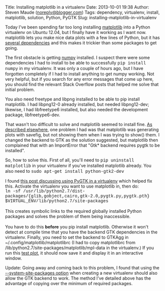 Title: Installing matplotlib in a virtualenv
Date: 2013-10-01 19:38
Author: Steven Maude (noreply@blogger.com)
Tags: dependency, virtualenv, install, matplotlib, solution, Python, PyGTK
Slug: installing-matplotlib-in-virtualenv

Today I've been spending far too long installing
[matplotlib](http://matplotlib.org/) into a Python virtualenv on Ubuntu
12.04, but I finally have it working as I want now. matplotlib lets you
make nice data plots with a few lines of Python, but it has [several
dependencies](http://matplotlib.org/users/installing.html#build-requirements)
and this makes it trickier than some packages to get going.  
  
The first obstacle is getting [numpy](http://www.numpy.org/) installed.
I suspect there were some dependencies I had to install to be able to
successfully
<span style="font-family: Courier New, Courier, monospace;">pip install
numpy</span> in my virtualenv. It was only a couple of hours ago, but I
have forgotten completely if I had to install anything to get numpy
working. Not very helpful, but if you search for any error messages that
come up here, you should find the relevant Stack Overflow posts that
helped me solve that initial problem.  
  
You also need freetype and libpng installed to be able to pip install
matplotlib. I had libpng12-0 already installed, but needed libpng12-dev;
likewise, I had libfreetype6 installed, but also needed the development
package, libfreetype6-dev.  
  
That wasn't too difficult to solve and matplotlib seemed to install
fine. [As described
elsewhere](http://stackoverflow.com/questions/7534453/matplotlib-does-not-show-my-drawings-although-i-call-pyplot-show),
one problem I had was that matplotlib was generating plots with savefig,
but not showing them when I was trying to show() them. I changed the
backend to GTK as the solution suggested, but matplotlib then complained
that with an ImportError that "Gtk\* backend requires pygtk to be
installed".  
  
So, how to solve this. First of all, you'll need to
<span style="font-family: Courier New, Courier, monospace;">pip
uninstall matplotlib</span> in your virtualenv if you've installed
matplotlib already. You also need to
<span style="font-family: Courier New, Courier, monospace;">sudo apt-get
install python-gtk2-dev</span>  
  
I found [this post discussing using PyGTK in a
virtualenv](http://stackoverflow.com/questions/249283/virtualenv-on-ubuntu-with-no-site-packages)
which helped fix this. Activate the virtualenv you want to use
matplotlib in, then do:  
<span style="font-family: Courier New, Courier, monospace;">ln -sf
/usr/lib/python2.7/dist-packages/{glib,gobject,cairo,gtk-2.0,pygtk.py,pygtk.pth}
$VIRTUAL\_ENV/lib/python2.7/site-packages </span>  
<span style="font-family: Courier New, Courier, monospace;">  
</span><span style="font-family: inherit;">This creates symbolic links
to the required globally installed Python packages and solves the
problem of them being inaccessible.</span>  
<span style="font-family: inherit;">  
</span><span style="font-family: inherit;">You have to do this
**before** you pip install matplotlib. Otherwise it won't detect at
compile time that you have the backend GTK dependencies in the
virtualenv. Finally, you need to set the backend to GTKAgg in
\~/.config/matplotlib/matplotlibrc (I had to copy matplotlibrc from
</span>/lib/python2.7/site-packages/matplotlib/mpl-data in the
virtualenv.) If you run this [test
plot](http://matplotlib.org/examples/pylab_examples/simple_plot.html),
it should now save it and display it in an interactive window.  
  
Update: Going away and coming back to this problem, I found that using
the [--system-site-packages
option](http://www.virtualenv.org/en/latest/#the-system-site-packages-option)
when creating a new virtualenv should also allow the GTK backend to
work. The method I've detailed above has the advantage of copying over
the minimum of required packages.
